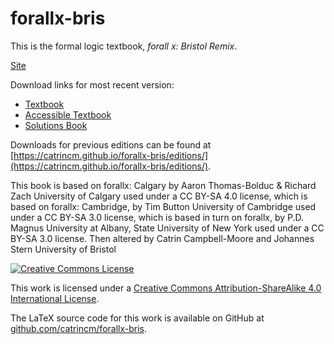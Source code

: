 # forallx-bris

This is the formal logic textbook, _forall x: Bristol Remix_.

[Site](https://catrincm.github.io/forallx-bris)

Download links for most recent version:

-   [Textbook](https://catrincm.github.io/forallx-bris/forallxbris.pdf)
-   [Accessible
    Textbook](https://catrincm.github.io/forallx-bris/forallxbris-accessible.pdf)
-   [Solutions
    Book](https://catrincm.github.io/forallx-bris/forallxbris-withanswers.pdf)


Downloads for previous editions can be found at [https://catrincm.github.io/forallx-bris/editions/](https://catrincm.github.io/forallx-bris/editions/).


This book is based on forallx: Calgary by
Aaron Thomas-Bolduc & Richard Zach
University of Calgary
used under a CC BY-SA 4.0 license, which is based on forallx: Cambridge, by
Tim Button
University of Cambridge
used under a CC BY-SA 3.0 license, which is based in turn on forallx, by
P.D. Magnus
University at Albany, State University of New York
used under a CC BY-SA 3.0 license.
Then altered by
Catrin Campbell-Moore and Johannes Stern
University of Bristol


[![Creative Commons License](https://i.creativecommons.org/l/by-sa/4.0/88x31.png)](http://creativecommons.org/licenses/by-sa/4.0/)

This work is licensed under a [Creative Commons Attribution-ShareAlike 4.0 International License](http://creativecommons.org/licenses/by-sa/4.0/).

The LaTeX source code for this work is available on GitHub at [github.com/catrincm/forallx-bris](https://github.com/catrincm/forallx-bris).
